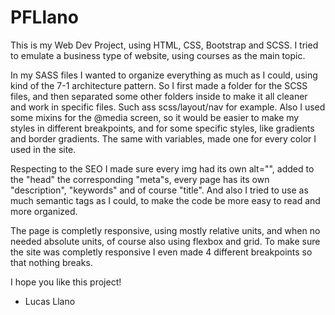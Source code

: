 # PFLlano

This is my Web Dev Project, using HTML, CSS, Bootstrap and SCSS. I tried to emulate a business type of website, using courses as the main topic.

In my SASS files I wanted to organize everything as much as I could, using kind of the 7-1 architecture pattern. So I first made a folder for the SCSS files, and then separated some other folders inside to make it all cleaner and work in specific files. Such ass scss/layout/nav for example.
Also I used some mixins for the @media screen, so it would be easier to make my styles in different breakpoints, and for some specific styles, like gradients and border gradients. The same with variables, made one for every color I used in the site.

Respecting to the SEO I made sure every img had its own alt="", added to the "head" the corresponding "meta"s, every page has its own "description", "keywords" and of course "title". And also I tried to use as much semantic tags as I could, to make the code be more easy to read and more organized.

The page is completly responsive, using mostly relative units, and when no needed absolute units, of course also using flexbox and grid. To make sure the site was completly responsive I even made 4 different breakpoints so that nothing breaks.

I hope you like this project!

- Lucas Llano
